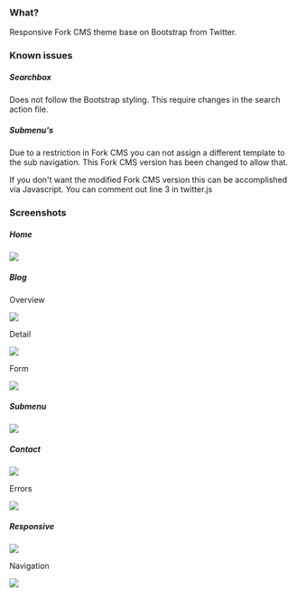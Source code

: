 ### What?

Responsive Fork CMS theme base on Bootstrap from Twitter.

### Known issues

##### Searchbox

Does not follow the Bootstrap styling. This require changes in the search action file.

##### Submenu's

Due to a restriction in Fork CMS you can not assign a different template to the sub navigation. This Fork CMS version has been changed to allow that.

If you don't want the modified Fork CMS version this can be accomplished via Javascript. You can comment out line 3 in twitter.js


### Screenshots

##### Home

![](https://github.com/freshface/Bootstrap-theme/blob/master/screenshots/home.png)

##### Blog

Overview

![](https://github.com/freshface/Bootstrap-theme/blob/master/screenshots/blog.png)

Detail

![](https://github.com/freshface/Bootstrap-theme/blob/master/screenshots/blog-detail.png)

Form

![](https://github.com/freshface/Bootstrap-theme/blob/master/screenshots/blog-detail-form.png)


##### Submenu

![](https://github.com/freshface/Bootstrap-theme/blob/master/screenshots/submenu.png)


##### Contact

![](https://github.com/freshface/Bootstrap-theme/blob/master/screenshots/contact.png)

Errors

![](https://github.com/freshface/Bootstrap-theme/blob/master/screenshots/errors.png)

##### Responsive

![](https://github.com/freshface/Bootstrap-theme/blob/master/screenshots/home-responsive.png)

Navigation

![](https://github.com/freshface/Bootstrap-theme/blob/master/screenshots/responsive-navigation.png)
